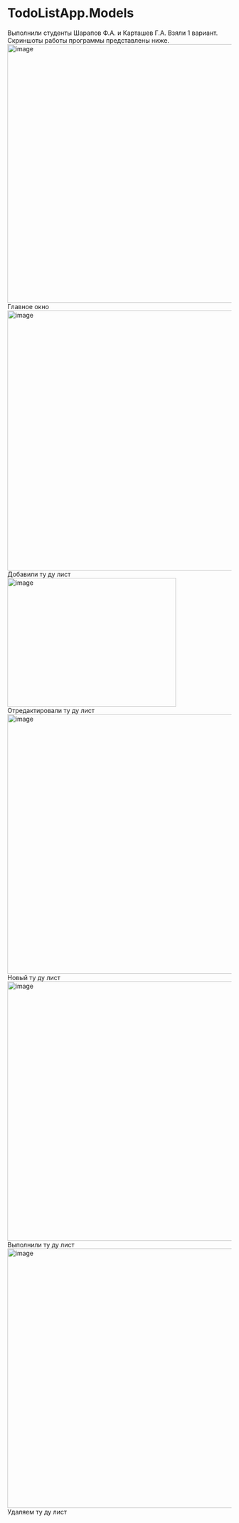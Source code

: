 # TodoListApp.Models
Выполнили студенты Шарапов Ф.А. и Карташев Г.А.
Взяли 1 вариант.
Скриншоты работы программы представлены ниже.
<img width="768" height="581" alt="image" src="https://github.com/user-attachments/assets/7e840c02-3014-4134-baf8-9a20983f11fd" />
Главное окно
<img width="780" height="584" alt="image" src="https://github.com/user-attachments/assets/1bb64686-55c2-42f7-b765-f0fc0fcc640f" />
Добавили ту ду лист
<img width="379" height="289" alt="image" src="https://github.com/user-attachments/assets/96a6169f-ccc7-4c8f-9730-dc89e05787d4" />
Отредактировали ту ду лист
<img width="775" height="583" alt="image" src="https://github.com/user-attachments/assets/6758c534-bae3-4dfe-a914-95dede40967e" />
Новый ту ду лист
<img width="771" height="583" alt="image" src="https://github.com/user-attachments/assets/7924540d-cd02-49c8-8c05-a1f63a330b2f" />
Выполнили ту ду лист
<img width="777" height="583" alt="image" src="https://github.com/user-attachments/assets/b83be53c-e459-4215-bdb7-1ab04e1d9b60" />
Удаляем ту ду лист
